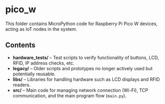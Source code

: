 # pico_w

This folder contains MicroPython code for Raspberry Pi Pico W devices, 
acting as IoT nodes in the system.

## Contents

- **hardware_tests/** – Test scripts to verify functionality of buttons, 
LCD, RFID, IP address checks, etc.
- **legacy/** – Older scripts and prototypes no longer actively used but 
potentially reusable.
- **libs/** – Libraries for handling hardware such as LCD displays and 
RFID readers.
- **src/** – Main code for managing network connection (Wi-Fi), TCP 
communication, and the main program flow (`main.py`).

